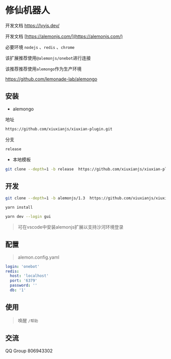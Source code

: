 # 修仙机器人

开发文档 https://lvyjs.dev/

开发文档 [https://alemonjs.com/](https://alemonjs.com/)

必要环境 `nodejs` 、`redis` 、`chrome`

该扩展推荐使用`@alemonjs/onebot`进行连接

该推荐推荐使用`alemongo`作为生产环境

https://github.com/lemonade-lab/alemongo

## 安装

- alemongo

地址

```sh
https://github.com/xiuxianjs/xiuxian-plugin.git
```

分支

```sh
release
```

- 本地模板

```sh
git clone --depth=1 -b release  https://github.com/xiuxianjs/xiuxian-plugin.git ./packages/xiuxian-plugin
```

## 开发

```sh
git clone --depth=1 -b alemonjs/1.3  https://github.com/xiuxianjs/xiuxian-plugin.git
```

```sh
yarn install
```

```sh
yarn dev --login gui
```

> 可在vscode中安装alemonjs扩展以支持沙河环境登录

## 配置

> alemon.config.yaml

```yaml
login: 'onebot'
redis:
  host: 'localhost'
  port: '6379'
  password: ''
  db: '1'
```

## 使用

> 唤醒 `/帮助`

## 交流

QQ Group 806943302
